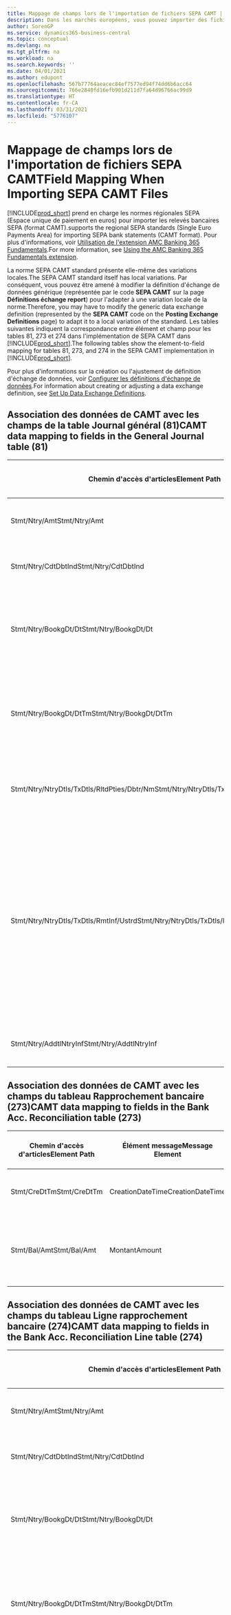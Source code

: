 ```yaml
---
title: Mappage de champs lors de l'importation de fichiers SEPA CAMT | Microsoft Docs
description: Dans les marchés européens, vous pouvez importer des fichiers de relevé bancaire selon les normes régionales SEPA (Espace unique de paiement en euros).
author: SorenGP
ms.service: dynamics365-business-central
ms.topic: conceptual
ms.devlang: na
ms.tgt_pltfrm: na
ms.workload: na
ms.search.keywords: ''
ms.date: 04/01/2021
ms.author: edupont
ms.openlocfilehash: 567b77764aeacec84ef7577ed94f74dd6b6acc64
ms.sourcegitcommit: 766e2840fd16efb901d211d7fa64d96766ac99d9
ms.translationtype: HT
ms.contentlocale: fr-CA
ms.lasthandoff: 03/31/2021
ms.locfileid: "5776107"
---
```

# <a name="field-mapping-when-importing-sepa-camt-files"></a><span data-ttu-id="c7309-103">Mappage de champs lors de l'importation de fichiers SEPA CAMT</span><span class="sxs-lookup"><span data-stu-id="c7309-103">Field Mapping When Importing SEPA CAMT Files</span></span>
[!INCLUDE[prod_short](includes/prod_short.md)] <span data-ttu-id="c7309-104">prend en charge les normes régionales SEPA (Espace unique de paiement en euros) pour importer les relevés bancaires SEPA (format CAMT).</span><span class="sxs-lookup"><span data-stu-id="c7309-104">supports the regional SEPA standards (Single Euro Payments Area) for importing SEPA bank statements (CAMT format).</span></span> <span data-ttu-id="c7309-105">Pour plus d'informations, voir [Utilisation de l'extension AMC Banking 365 Fundamentals](ui-extensions-amc-banking.md).</span><span class="sxs-lookup"><span data-stu-id="c7309-105">For more information, see [Using the AMC Banking 365 Fundamentals extension](ui-extensions-amc-banking.md).</span></span>  

 <span data-ttu-id="c7309-106">La norme SEPA CAMT standard présente elle-même des variations locales.</span><span class="sxs-lookup"><span data-stu-id="c7309-106">The SEPA CAMT standard itself has local variations.</span></span> <span data-ttu-id="c7309-107">Par conséquent, vous pouvez être amené à modifier la définition d'échange de données générique (représentée par le code **SEPA CAMT** sur la page **Définitions échange report**) pour l'adapter à une variation locale de la norme.</span><span class="sxs-lookup"><span data-stu-id="c7309-107">Therefore, you may have to modify the generic data exchange definition (represented by the **SEPA CAMT** code on the **Posting Exchange Definitions** page) to adapt it to a local variation of the standard.</span></span> <span data-ttu-id="c7309-108">Les tables suivantes indiquent la correspondance entre élément et champ pour les tables 81, 273 et 274 dans l'implémentation de SEPA CAMT dans [!INCLUDE[prod_short](includes/prod_short.md)].</span><span class="sxs-lookup"><span data-stu-id="c7309-108">The following tables show the element-to-field mapping for tables 81, 273, and 274 in the SEPA CAMT implementation in [!INCLUDE[prod_short](includes/prod_short.md)].</span></span>  

 <span data-ttu-id="c7309-109">Pour plus d'informations sur la création ou l'ajustement de définition d'échange de données, voir [Configurer les définitions d'échange de données](across-how-to-set-up-data-exchange-definitions.md).</span><span class="sxs-lookup"><span data-stu-id="c7309-109">For information about creating or adjusting a data exchange definition, see [Set Up Data Exchange Definitions](across-how-to-set-up-data-exchange-definitions.md).</span></span>  

## <a name="camt-data-mapping-to-fields-in-the-general-journal-table-81"></a><span data-ttu-id="c7309-110">Association des données de CAMT avec les champs de la table Journal général (81)</span><span class="sxs-lookup"><span data-stu-id="c7309-110">CAMT data mapping to fields in the General Journal table (81)</span></span>  

|<span data-ttu-id="c7309-111">Chemin d'accès d'articles</span><span class="sxs-lookup"><span data-stu-id="c7309-111">Element Path</span></span>|<span data-ttu-id="c7309-112">Élément message</span><span class="sxs-lookup"><span data-stu-id="c7309-112">Message Element</span></span>|<span data-ttu-id="c7309-113">Type de données</span><span class="sxs-lookup"><span data-stu-id="c7309-113">Data Type</span></span>|<span data-ttu-id="c7309-114">Description</span><span class="sxs-lookup"><span data-stu-id="c7309-114">Description</span></span>|<span data-ttu-id="c7309-115">Identificateur de signe négatif</span><span class="sxs-lookup"><span data-stu-id="c7309-115">Negative-Sign Identifier</span></span>|<span data-ttu-id="c7309-116">N° champ</span><span class="sxs-lookup"><span data-stu-id="c7309-116">Field No.</span></span>|<span data-ttu-id="c7309-117">Nom du champ</span><span class="sxs-lookup"><span data-stu-id="c7309-117">Field Name</span></span>|  
|------------------|---------------------|---------------|-----------------|-------------------------------|---------------|----------------|  
|<span data-ttu-id="c7309-118">Stmt/Ntry/Amt</span><span class="sxs-lookup"><span data-stu-id="c7309-118">Stmt/Ntry/Amt</span></span>|<span data-ttu-id="c7309-119">Montant</span><span class="sxs-lookup"><span data-stu-id="c7309-119">Amount</span></span>|<span data-ttu-id="c7309-120">Décimal</span><span class="sxs-lookup"><span data-stu-id="c7309-120">Decimal</span></span>|<span data-ttu-id="c7309-121">Le montant de l'argent dans l'écriture de caisse.</span><span class="sxs-lookup"><span data-stu-id="c7309-121">The amount of money in the cash entry</span></span>||<span data-ttu-id="c7309-122">13</span><span class="sxs-lookup"><span data-stu-id="c7309-122">13</span></span>|<span data-ttu-id="c7309-123">Montant</span><span class="sxs-lookup"><span data-stu-id="c7309-123">Amount</span></span>|  
|<span data-ttu-id="c7309-124">Stmt/Ntry/CdtDbtInd</span><span class="sxs-lookup"><span data-stu-id="c7309-124">Stmt/Ntry/CdtDbtInd</span></span>|<span data-ttu-id="c7309-125">CreditDebitIndicator</span><span class="sxs-lookup"><span data-stu-id="c7309-125">CreditDebitIndicator</span></span>|<span data-ttu-id="c7309-126">Texte</span><span class="sxs-lookup"><span data-stu-id="c7309-126">Text</span></span>|<span data-ttu-id="c7309-127">Indique si l'écriture est une écriture de crédit ou débit</span><span class="sxs-lookup"><span data-stu-id="c7309-127">Indicates whether the entry is a credit or a debit entry</span></span>|<span data-ttu-id="c7309-128">DBIT</span><span class="sxs-lookup"><span data-stu-id="c7309-128">DBIT</span></span>|<span data-ttu-id="c7309-129">13</span><span class="sxs-lookup"><span data-stu-id="c7309-129">13</span></span>|<span data-ttu-id="c7309-130">Montant</span><span class="sxs-lookup"><span data-stu-id="c7309-130">Amount</span></span>|  
|<span data-ttu-id="c7309-131">Stmt/Ntry/BookgDt/Dt</span><span class="sxs-lookup"><span data-stu-id="c7309-131">Stmt/Ntry/BookgDt/Dt</span></span>|<span data-ttu-id="c7309-132">Date</span><span class="sxs-lookup"><span data-stu-id="c7309-132">Date</span></span>|<span data-ttu-id="c7309-133">Date</span><span class="sxs-lookup"><span data-stu-id="c7309-133">Date</span></span>|<span data-ttu-id="c7309-134">Date à laquelle une écriture est reportée sur un compte dans les livres de compte du gestionnaire</span><span class="sxs-lookup"><span data-stu-id="c7309-134">The date when an entry is posted to an account on the account servicer's books</span></span>||<span data-ttu-id="c7309-135">5</span><span class="sxs-lookup"><span data-stu-id="c7309-135">5</span></span>|<span data-ttu-id="c7309-136">Date de report</span><span class="sxs-lookup"><span data-stu-id="c7309-136">Posting Date</span></span>|  
|<span data-ttu-id="c7309-137">Stmt/Ntry/BookgDt/DtTm</span><span class="sxs-lookup"><span data-stu-id="c7309-137">Stmt/Ntry/BookgDt/DtTm</span></span>|<span data-ttu-id="c7309-138">DateTime</span><span class="sxs-lookup"><span data-stu-id="c7309-138">DateTime</span></span>|<span data-ttu-id="c7309-139">DateTime</span><span class="sxs-lookup"><span data-stu-id="c7309-139">DateTime</span></span>|<span data-ttu-id="c7309-140">La date et l'heure auxquelles une écriture est reportée sur un compte dans les livres de compte du gestionnaire</span><span class="sxs-lookup"><span data-stu-id="c7309-140">The date and time when an entry is posted to an account on the account servicer's books</span></span>||<span data-ttu-id="c7309-141">5</span><span class="sxs-lookup"><span data-stu-id="c7309-141">5</span></span>|<span data-ttu-id="c7309-142">Date de report</span><span class="sxs-lookup"><span data-stu-id="c7309-142">Posting Date</span></span>|  
|<span data-ttu-id="c7309-143">Stmt/Ntry/NtryDtls/TxDtls/RltdPties/Dbtr/Nm</span><span class="sxs-lookup"><span data-stu-id="c7309-143">Stmt/Ntry/NtryDtls/TxDtls/RltdPties/Dbtr/Nm</span></span>|<span data-ttu-id="c7309-144">Nom</span><span class="sxs-lookup"><span data-stu-id="c7309-144">Name</span></span>|<span data-ttu-id="c7309-145">Texte</span><span class="sxs-lookup"><span data-stu-id="c7309-145">Text</span></span>|<span data-ttu-id="c7309-146">Le nom de la partie qui doit une somme d'argent au créancier (final)</span><span class="sxs-lookup"><span data-stu-id="c7309-146">The name of the party that owes an amount of money to the (ultimate) creditor</span></span>||<span data-ttu-id="c7309-147">1221</span><span class="sxs-lookup"><span data-stu-id="c7309-147">1221</span></span>|<span data-ttu-id="c7309-148">Informations payeur</span><span class="sxs-lookup"><span data-stu-id="c7309-148">Payer Information</span></span>|  
|<span data-ttu-id="c7309-149">Stmt/Ntry/NtryDtls/TxDtls/RmtInf/Ustrd</span><span class="sxs-lookup"><span data-stu-id="c7309-149">Stmt/Ntry/NtryDtls/TxDtls/RmtInf/Ustrd</span></span>|<span data-ttu-id="c7309-150">Non structuré</span><span class="sxs-lookup"><span data-stu-id="c7309-150">Unstructured</span></span>|<span data-ttu-id="c7309-151">Texte</span><span class="sxs-lookup"><span data-stu-id="c7309-151">Text</span></span>|<span data-ttu-id="c7309-152">Les informations à votre disposition pour activer la correspondance/le rapprochement d'une écriture avec les articles que le paiement doit régler, telles que les factures commerciales dans un système comptes-clients, sous forme non structurée</span><span class="sxs-lookup"><span data-stu-id="c7309-152">Information supplied to enable the matching/reconciliation of an entry with the items that the payment is intended to settle, such as commercial invoices in an accounts-receivable system, in an unstructured form</span></span>||<span data-ttu-id="c7309-153">8</span><span class="sxs-lookup"><span data-stu-id="c7309-153">8</span></span>|<span data-ttu-id="c7309-154">Description</span><span class="sxs-lookup"><span data-stu-id="c7309-154">Description</span></span>|  
|<span data-ttu-id="c7309-155">Stmt/Ntry/AddtlNtryInf</span><span class="sxs-lookup"><span data-stu-id="c7309-155">Stmt/Ntry/AddtlNtryInf</span></span>|<span data-ttu-id="c7309-156">AdditionalEntryInformation</span><span class="sxs-lookup"><span data-stu-id="c7309-156">AdditionalEntryInformation</span></span>|<span data-ttu-id="c7309-157">Texte</span><span class="sxs-lookup"><span data-stu-id="c7309-157">Text</span></span>|<span data-ttu-id="c7309-158">Informations supplémentaires sur l'écriture.</span><span class="sxs-lookup"><span data-stu-id="c7309-158">Additional information about the entry</span></span>||<span data-ttu-id="c7309-159">1222</span><span class="sxs-lookup"><span data-stu-id="c7309-159">1222</span></span>|<span data-ttu-id="c7309-160">Informations transaction</span><span class="sxs-lookup"><span data-stu-id="c7309-160">Transaction Information</span></span>|  

## <a name="camt-data-mapping-to-fields-in-the-bank-acc-reconciliation-table-273"></a><span data-ttu-id="c7309-161">Association des données de CAMT avec les champs du tableau Rapprochement bancaire (273)</span><span class="sxs-lookup"><span data-stu-id="c7309-161">CAMT data mapping to fields in the Bank Acc. Reconciliation table (273)</span></span>  

|<span data-ttu-id="c7309-162">Chemin d'accès d'articles</span><span class="sxs-lookup"><span data-stu-id="c7309-162">Element Path</span></span>|<span data-ttu-id="c7309-163">Élément message</span><span class="sxs-lookup"><span data-stu-id="c7309-163">Message Element</span></span>|<span data-ttu-id="c7309-164">Type de données</span><span class="sxs-lookup"><span data-stu-id="c7309-164">Data Type</span></span>|<span data-ttu-id="c7309-165">Description</span><span class="sxs-lookup"><span data-stu-id="c7309-165">Description</span></span>|<span data-ttu-id="c7309-166">Identificateur de signe négatif</span><span class="sxs-lookup"><span data-stu-id="c7309-166">Negative-Sign Identifier</span></span>|<span data-ttu-id="c7309-167">N° champ</span><span class="sxs-lookup"><span data-stu-id="c7309-167">Field No.</span></span>|<span data-ttu-id="c7309-168">Nom du champ</span><span class="sxs-lookup"><span data-stu-id="c7309-168">Field Name</span></span>|  
|------------------|---------------------|---------------|-----------------|-------------------------------|---------------|----------------|  
|<span data-ttu-id="c7309-169">Stmt/CreDtTm</span><span class="sxs-lookup"><span data-stu-id="c7309-169">Stmt/CreDtTm</span></span>|<span data-ttu-id="c7309-170">CreationDateTime</span><span class="sxs-lookup"><span data-stu-id="c7309-170">CreationDateTime</span></span>|<span data-ttu-id="c7309-171">Date</span><span class="sxs-lookup"><span data-stu-id="c7309-171">Date</span></span>|<span data-ttu-id="c7309-172">Date et heure de création du message</span><span class="sxs-lookup"><span data-stu-id="c7309-172">The date and time when the message was created</span></span>||<span data-ttu-id="c7309-173">3</span><span class="sxs-lookup"><span data-stu-id="c7309-173">3</span></span>|<span data-ttu-id="c7309-174">Date du relevé</span><span class="sxs-lookup"><span data-stu-id="c7309-174">Statement Date</span></span>|  
|<span data-ttu-id="c7309-175">Stmt/Bal/Amt</span><span class="sxs-lookup"><span data-stu-id="c7309-175">Stmt/Bal/Amt</span></span>|<span data-ttu-id="c7309-176">Montant</span><span class="sxs-lookup"><span data-stu-id="c7309-176">Amount</span></span>|<span data-ttu-id="c7309-177">Décimal</span><span class="sxs-lookup"><span data-stu-id="c7309-177">Decimal</span></span>|<span data-ttu-id="c7309-178">Le montant résultant des montants ajustés pour toutes les écritures débit et crédit</span><span class="sxs-lookup"><span data-stu-id="c7309-178">The amount resulting from the netted amounts for all debit and credit entries</span></span>||<span data-ttu-id="c7309-179">4</span><span class="sxs-lookup"><span data-stu-id="c7309-179">4</span></span>|<span data-ttu-id="c7309-180">Solde final du relevé</span><span class="sxs-lookup"><span data-stu-id="c7309-180">Statement Ending Balance</span></span>|  

## <a name="camt-data-mapping-to-fields-in-the-bank-acc-reconciliation-line-table-274"></a><span data-ttu-id="c7309-181">Association des données de CAMT avec les champs du tableau Ligne rapprochement bancaire (274)</span><span class="sxs-lookup"><span data-stu-id="c7309-181">CAMT data mapping to fields in the Bank Acc. Reconciliation Line table (274)</span></span>  

|<span data-ttu-id="c7309-182">Chemin d'accès d'articles</span><span class="sxs-lookup"><span data-stu-id="c7309-182">Element Path</span></span>|<span data-ttu-id="c7309-183">Élément message</span><span class="sxs-lookup"><span data-stu-id="c7309-183">Message Element</span></span>|<span data-ttu-id="c7309-184">Type de données</span><span class="sxs-lookup"><span data-stu-id="c7309-184">Data Type</span></span>|<span data-ttu-id="c7309-185">Description</span><span class="sxs-lookup"><span data-stu-id="c7309-185">Description</span></span>|<span data-ttu-id="c7309-186">Identificateur de signe négatif</span><span class="sxs-lookup"><span data-stu-id="c7309-186">Negative-Sign Identifier</span></span>|<span data-ttu-id="c7309-187">N° champ</span><span class="sxs-lookup"><span data-stu-id="c7309-187">Field No.</span></span>|<span data-ttu-id="c7309-188">Nom du champ</span><span class="sxs-lookup"><span data-stu-id="c7309-188">Field Name</span></span>|  
|------------------|---------------------|---------------|-----------------|-------------------------------|---------------|----------------|  
|<span data-ttu-id="c7309-189">Stmt/Ntry/Amt</span><span class="sxs-lookup"><span data-stu-id="c7309-189">Stmt/Ntry/Amt</span></span>|<span data-ttu-id="c7309-190">Montant</span><span class="sxs-lookup"><span data-stu-id="c7309-190">Amount</span></span>|<span data-ttu-id="c7309-191">Décimal</span><span class="sxs-lookup"><span data-stu-id="c7309-191">Decimal</span></span>|<span data-ttu-id="c7309-192">Le montant de l'argent dans l'écriture de caisse.</span><span class="sxs-lookup"><span data-stu-id="c7309-192">The amount of money in the cash entry</span></span>||<span data-ttu-id="c7309-193">7</span><span class="sxs-lookup"><span data-stu-id="c7309-193">7</span></span>|<span data-ttu-id="c7309-194">Montant relevé</span><span class="sxs-lookup"><span data-stu-id="c7309-194">Statement Amount</span></span>|  
|<span data-ttu-id="c7309-195">Stmt/Ntry/CdtDbtInd</span><span class="sxs-lookup"><span data-stu-id="c7309-195">Stmt/Ntry/CdtDbtInd</span></span>|<span data-ttu-id="c7309-196">CreditDebitIndicator</span><span class="sxs-lookup"><span data-stu-id="c7309-196">CreditDebitIndicator</span></span>|<span data-ttu-id="c7309-197">Texte</span><span class="sxs-lookup"><span data-stu-id="c7309-197">Text</span></span>|<span data-ttu-id="c7309-198">Indique si l'écriture est une écriture de crédit ou débit</span><span class="sxs-lookup"><span data-stu-id="c7309-198">Indicates whether the entry is a credit or a debit entry</span></span>|<span data-ttu-id="c7309-199">DBIT</span><span class="sxs-lookup"><span data-stu-id="c7309-199">DBIT</span></span>|<span data-ttu-id="c7309-200">7</span><span class="sxs-lookup"><span data-stu-id="c7309-200">7</span></span>|<span data-ttu-id="c7309-201">Montant relevé</span><span class="sxs-lookup"><span data-stu-id="c7309-201">Statement Amount</span></span>|  
|<span data-ttu-id="c7309-202">Stmt/Ntry/BookgDt/Dt</span><span class="sxs-lookup"><span data-stu-id="c7309-202">Stmt/Ntry/BookgDt/Dt</span></span>|<span data-ttu-id="c7309-203">Date</span><span class="sxs-lookup"><span data-stu-id="c7309-203">Date</span></span>|<span data-ttu-id="c7309-204">Date</span><span class="sxs-lookup"><span data-stu-id="c7309-204">Date</span></span>|<span data-ttu-id="c7309-205">Date à laquelle une écriture est reportée sur un compte dans les livres de compte du gestionnaire</span><span class="sxs-lookup"><span data-stu-id="c7309-205">The date when an entry is posted to an account on the account servicer's books</span></span>||<span data-ttu-id="c7309-206">5</span><span class="sxs-lookup"><span data-stu-id="c7309-206">5</span></span>|<span data-ttu-id="c7309-207">Date transaction</span><span class="sxs-lookup"><span data-stu-id="c7309-207">Transaction Date</span></span>|  
|<span data-ttu-id="c7309-208">Stmt/Ntry/BookgDt/DtTm</span><span class="sxs-lookup"><span data-stu-id="c7309-208">Stmt/Ntry/BookgDt/DtTm</span></span>|<span data-ttu-id="c7309-209">DateTime</span><span class="sxs-lookup"><span data-stu-id="c7309-209">DateTime</span></span>|<span data-ttu-id="c7309-210">DateTime</span><span class="sxs-lookup"><span data-stu-id="c7309-210">DateTime</span></span>|<span data-ttu-id="c7309-211">La date et l'heure auxquelles une écriture est reportée sur un compte dans les livres de compte du gestionnaire</span><span class="sxs-lookup"><span data-stu-id="c7309-211">The date and time when an entry is posted to an account on the account servicer's books</span></span>||<span data-ttu-id="c7309-212">5</span><span class="sxs-lookup"><span data-stu-id="c7309-212">5</span></span>|<span data-ttu-id="c7309-213">Date transaction</span><span class="sxs-lookup"><span data-stu-id="c7309-213">Transaction Date</span></span>|  
|<span data-ttu-id="c7309-214">Stmt/Ntry/ValDt/Dt</span><span class="sxs-lookup"><span data-stu-id="c7309-214">Stmt/Ntry/ValDt/Dt</span></span>|<span data-ttu-id="c7309-215">Date</span><span class="sxs-lookup"><span data-stu-id="c7309-215">Date</span></span>|<span data-ttu-id="c7309-216">Date</span><span class="sxs-lookup"><span data-stu-id="c7309-216">Date</span></span>|<span data-ttu-id="c7309-217">Date à laquelle les immobilisations sont disponibles pour le propriétaire du compte en cas d'écriture créditrice, ou cessent d'être disponibles pour le propriétaire du compte en cas d'écriture débitrice</span><span class="sxs-lookup"><span data-stu-id="c7309-217">The date when assets become available to the account owner in case of a credit entry, or cease to be available to the account owner in case of a debit entry</span></span>||<span data-ttu-id="c7309-218">12</span><span class="sxs-lookup"><span data-stu-id="c7309-218">12</span></span>|<span data-ttu-id="c7309-219">Date de valeur</span><span class="sxs-lookup"><span data-stu-id="c7309-219">Value Date</span></span>|  
|<span data-ttu-id="c7309-220">Stmt/Ntry/ValDt/DtTm</span><span class="sxs-lookup"><span data-stu-id="c7309-220">Stmt/Ntry/ValDt/DtTm</span></span>|<span data-ttu-id="c7309-221">DateTime</span><span class="sxs-lookup"><span data-stu-id="c7309-221">DateTime</span></span>|<span data-ttu-id="c7309-222">DateTime</span><span class="sxs-lookup"><span data-stu-id="c7309-222">DateTime</span></span>|<span data-ttu-id="c7309-223">La date et l'heure auxquelles les immobilisations sont disponibles pour le propriétaire du compte en cas d'écriture créditrice, ou cessent d'être disponibles pour le propriétaire du compte en cas d'écriture débitrice</span><span class="sxs-lookup"><span data-stu-id="c7309-223">The date and time when assets become available to the account owner in case of a credit entry, or cease to be available to the account owner in case of a debit entry</span></span>||<span data-ttu-id="c7309-224">12</span><span class="sxs-lookup"><span data-stu-id="c7309-224">12</span></span>|<span data-ttu-id="c7309-225">Date de valeur</span><span class="sxs-lookup"><span data-stu-id="c7309-225">Value Date</span></span>|  
|<span data-ttu-id="c7309-226">Stmt/Ntry/NtryDtls/TxDtls/RltdPties/Dbtr/Nm</span><span class="sxs-lookup"><span data-stu-id="c7309-226">Stmt/Ntry/NtryDtls/TxDtls/RltdPties/Dbtr/Nm</span></span>|<span data-ttu-id="c7309-227">Nom</span><span class="sxs-lookup"><span data-stu-id="c7309-227">Name</span></span>|<span data-ttu-id="c7309-228">Texte</span><span class="sxs-lookup"><span data-stu-id="c7309-228">Text</span></span>|<span data-ttu-id="c7309-229">Le nom de la partie qui doit une somme d'argent au créancier (final)</span><span class="sxs-lookup"><span data-stu-id="c7309-229">The name of the party that owes an amount of money to the (ultimate) creditor</span></span>||<span data-ttu-id="c7309-230">15</span><span class="sxs-lookup"><span data-stu-id="c7309-230">15</span></span>|<span data-ttu-id="c7309-231">Informations payeur</span><span class="sxs-lookup"><span data-stu-id="c7309-231">Payer Information</span></span>|  
|<span data-ttu-id="c7309-232">Stmt/Ntry/NtryDtls/TxDtls/RmtInf/Ustrd</span><span class="sxs-lookup"><span data-stu-id="c7309-232">Stmt/Ntry/NtryDtls/TxDtls/RmtInf/Ustrd</span></span>|<span data-ttu-id="c7309-233">Non structuré</span><span class="sxs-lookup"><span data-stu-id="c7309-233">Unstructured</span></span>|<span data-ttu-id="c7309-234">Texte</span><span class="sxs-lookup"><span data-stu-id="c7309-234">Text</span></span>|<span data-ttu-id="c7309-235">Les informations à votre disposition pour activer la correspondance/le rapprochement d'une écriture avec les articles que le paiement doit régler, telles que les factures commerciales dans un système comptes-clients, sous forme non structurée</span><span class="sxs-lookup"><span data-stu-id="c7309-235">Information supplied to enable the matching/reconciliation of an entry with the items that the payment is intended to settle, such as commercial invoices in an accounts-receivable system, in an unstructured form</span></span>||<span data-ttu-id="c7309-236">6</span><span class="sxs-lookup"><span data-stu-id="c7309-236">6</span></span>|<span data-ttu-id="c7309-237">Description</span><span class="sxs-lookup"><span data-stu-id="c7309-237">Description</span></span>|  
|<span data-ttu-id="c7309-238">Stmt/Ntry/AddtlNtryInf</span><span class="sxs-lookup"><span data-stu-id="c7309-238">Stmt/Ntry/AddtlNtryInf</span></span>|<span data-ttu-id="c7309-239">AdditionalEntryInformation</span><span class="sxs-lookup"><span data-stu-id="c7309-239">AdditionalEntryInformation</span></span>|<span data-ttu-id="c7309-240">Texte</span><span class="sxs-lookup"><span data-stu-id="c7309-240">Text</span></span>|<span data-ttu-id="c7309-241">Informations supplémentaires sur l'écriture.</span><span class="sxs-lookup"><span data-stu-id="c7309-241">Additional information about the entry</span></span>||<span data-ttu-id="c7309-242">16</span><span class="sxs-lookup"><span data-stu-id="c7309-242">16</span></span>|<span data-ttu-id="c7309-243">Informations transaction</span><span class="sxs-lookup"><span data-stu-id="c7309-243">Transaction Information</span></span>|  

 <span data-ttu-id="c7309-244">Les articles dans le nœud **Ntry** qui sont importés dans [!INCLUDE[prod_short](includes/prod_short.md)] mais ne sont associés à aucun champ sont stockés dans la table **Définition colonne échange comptabilité**.</span><span class="sxs-lookup"><span data-stu-id="c7309-244">Elements in the **Ntry** node that are imported into [!INCLUDE[prod_short](includes/prod_short.md)] but not mapped to any fields are stored in the **Posting Exch. Column Def** table.</span></span> <span data-ttu-id="c7309-245">Les utilisateurs peuvent afficher ces éléments à partir des pages **Journal rapprochement paiement**, **Affectation paiement** et **Rapprochement bancaire** en choisissant l'action **Détails lignes de relevé bancaire**.</span><span class="sxs-lookup"><span data-stu-id="c7309-245">Users can view these elements from the **Payment Reconciliation Journal**, **Payment Application**, and **Bank Acc. Reconciliation** pages by choosing the **Bank Statement Line Details** action.</span></span> <span data-ttu-id="c7309-246">Pour plus d'informations, reportez-vous à [Rapprocher les paiements à l'aide du lettrage automatique](receivables-how-reconcile-payments-auto-application.md).</span><span class="sxs-lookup"><span data-stu-id="c7309-246">For more information, see [Reconcile Payments Using Automatic Application](receivables-how-reconcile-payments-auto-application.md).</span></span>

> [!IMPORTANT]
> <span data-ttu-id="c7309-247">Dans une importation de relevés bancaires CAMT, [!INCLUDE[prod_short](includes/prod_short.md)] s’attend à ce que chaque transaction soit unique, ce qui signifie que le champ **Code transaction** qui provient de la balise *Stmt/Ntry/NtryDtls/TxDtls/Refs/EndToEndId* dans le fichier CAMT, doit être unique dans le rapprochement du compte bancaire ouvert.</span><span class="sxs-lookup"><span data-stu-id="c7309-247">In an import of CAMT bank statements, [!INCLUDE[prod_short](includes/prod_short.md)] expects each transaction to be unique, which means that the **Transaction ID** field that comes from the *Stmt/Ntry/NtryDtls/TxDtls/Refs/EndToEndId* tag in the CAMT file, must be unique within the open bank account reconciliation.</span></span> <span data-ttu-id="c7309-248">Si les informations ne sont pas présentes, [!INCLUDE[prod_short](includes/prod_short.md)] ignore le paiement.</span><span class="sxs-lookup"><span data-stu-id="c7309-248">If the information is not present, [!INCLUDE[prod_short](includes/prod_short.md)] ignores the payment.</span></span> <span data-ttu-id="c7309-249">Si un rapprochement bancaire antérieur sur le même compte bancaire a été reporté avec le même code de transaction que lors de l’importation en cours, la transaction en cours ne sera pas automatiquement rapprochée, mais elle peut toujours être importée.</span><span class="sxs-lookup"><span data-stu-id="c7309-249">If an earlier bank reconciliation on the same bank account was posted with the same transaction ID as on the current import, the current transaction will not automatically reconcile but can still be imported.</span></span>

## <a name="see-also"></a><span data-ttu-id="c7309-250">Voir aussi</span><span class="sxs-lookup"><span data-stu-id="c7309-250">See Also</span></span>  
[<span data-ttu-id="c7309-251">Configuration de l'échange de données</span><span class="sxs-lookup"><span data-stu-id="c7309-251">Setting Up Data Exchange</span></span>](across-set-up-data-exchange.md)  
[<span data-ttu-id="c7309-252">Échanger des données par voir électronique</span><span class="sxs-lookup"><span data-stu-id="c7309-252">Exchanging Data Electronically</span></span>](across-data-exchange.md)  
<span data-ttu-id="c7309-253">[Utilisation de l’extension AMC Banking 365 Fundamentals](ui-extensions-amc-banking.md) </span><span class="sxs-lookup"><span data-stu-id="c7309-253">[Using the AMC Banking 365 Fundamentals extension](ui-extensions-amc-banking.md) </span></span>  
[<span data-ttu-id="c7309-254">Utiliser des schémas XML pour préparer des définitions d'échange de données</span><span class="sxs-lookup"><span data-stu-id="c7309-254">Use XML Schemas to Prepare Data Exchange Definitions</span></span>](across-how-to-use-xml-schemas-to-prepare-data-exchange-definitions.md)  
[<span data-ttu-id="c7309-255">Rapprocher les paiements à l'aide de l'application automatique</span><span class="sxs-lookup"><span data-stu-id="c7309-255">Reconcile Payments Using Automatic Application</span></span>](receivables-how-reconcile-payments-auto-application.md)  


[!INCLUDE[footer-include](includes/footer-banner.md)]